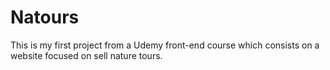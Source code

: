 # Natours
This is my first project from a Udemy front-end course which consists on a website focused on sell nature tours.
